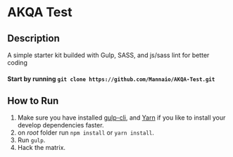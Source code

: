 # AKQA Test

## Description

A simple starter kit builded with Gulp, SASS, and js/sass lint for better coding

#### Start by running `git clone https://github.com/Mannaio/AKQA-Test.git`

## How to Run
1. Make sure you have installed [gulp-cli](https://gulpjs.com/), and [Yarn](https://yarnpkg.com) if you like to install your develop dependencies faster.
1. on *root* folder run `npm install` or `yarn install`.
1. Run `gulp`.
1. Hack the matrix.
